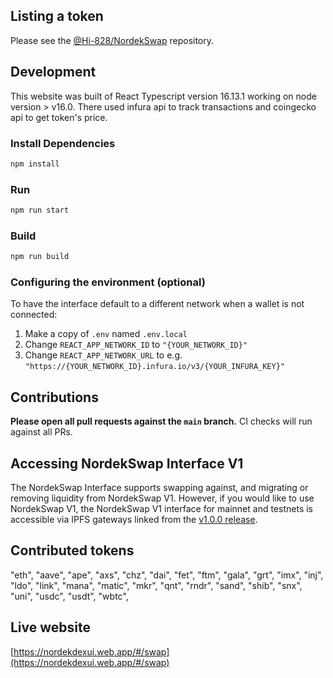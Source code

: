 ## Listing a token

Please see the
[@Hi-828/NordekSwap](https://github.com/Hi-828/NordekSwap) 
repository.

## Development

This website was built of React Typescript version 16.13.1 working on node version > v16.0.
There used infura api to track transactions and coingecko api to get token's price. 


### Install Dependencies

```bash
npm install
```

### Run

```bash
npm run start
```
### Build

```bash
npm run build
```

### Configuring the environment (optional)

To have the interface default to a different network when a wallet is not connected:

1. Make a copy of `.env` named `.env.local`
2. Change `REACT_APP_NETWORK_ID` to `"{YOUR_NETWORK_ID}"`
3. Change `REACT_APP_NETWORK_URL` to e.g. `"https://{YOUR_NETWORK_ID}.infura.io/v3/{YOUR_INFURA_KEY}"` 

## Contributions

**Please open all pull requests against the `main` branch.** 
CI checks will run against all PRs.

## Accessing NordekSwap Interface V1

The NordekSwap Interface supports swapping against, and migrating or removing liquidity from NordekSwap V1. However,
if you would like to use NordekSwap V1, the NordekSwap V1 interface for mainnet and testnets is accessible via IPFS gateways 
linked from the [v1.0.0 release](https://nordekdexui.web.app).

## Contributed tokens

"eth", "aave", "ape", "axs", "chz", "dai", "fet", "ftm", "gala", "grt", "imx", "inj", "ldo", "link", "mana", "matic", "mkr", "qnt", "rndr", "sand", "shib", "snx", "uni", "usdc", "usdt", "wbtc",

## Live website

[https://nordekdexui.web.app/#/swap](https://nordekdexui.web.app/#/swap)
